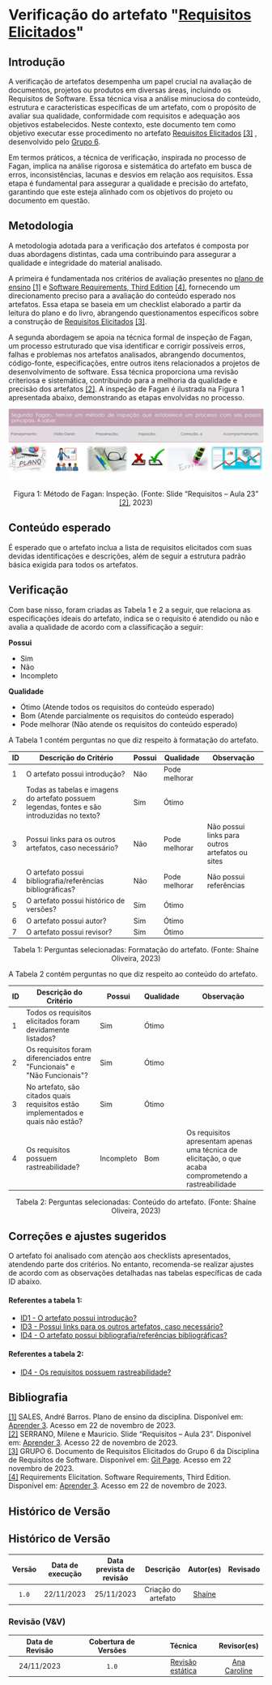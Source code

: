 # Verificação do artefato "[Requisitos Elicitados](https://requisitos-de-software.github.io/2023.2-Skoob/elicitacao/requisitos/)"

## Introdução

A verificação de artefatos desempenha um papel crucial na avaliação de documentos, projetos ou produtos em diversas áreas, incluindo os Requisitos de Software. Essa técnica visa a análise minuciosa do conteúdo, estrutura e características específicas de um artefato, com o propósito de avaliar sua qualidade, conformidade com requisitos e adequação aos objetivos estabelecidos. 
Neste contexto, este documento tem como objetivo executar esse procedimento no artefato [Requisitos Elicitados](https://requisitos-de-software.github.io/2023.2-Skoob/elicitacao/requisitos/) <a id="c" href="#cc">[3]</a> , desenvolvido pelo [Grupo 6](https://requisitos-de-software.github.io/2023.2-Skoob/).

Em termos práticos, a técnica de verificação, inspirada no processo de Fagan, implica na análise rigorosa e sistemática do artefato em busca de erros, inconsistências, lacunas e desvios em relação aos requisitos. Essa etapa é fundamental para assegurar a qualidade e precisão do artefato, garantindo que este esteja alinhado com os objetivos do projeto ou documento em questão.

## Metodologia

A metodologia adotada para a verificação dos artefatos é composta por duas abordagens distintas, cada uma contribuindo para assegurar a qualidade e integridade do material analisado.

A primeira é fundamentada nos critérios de avaliação presentes no [plano de ensino](https://aprender3.unb.br/pluginfile.php/2692699/mod_resource/content/34/Plano_de_Ensino%20RE%20022023%20Turma%202.pdf) <a id="a" href="#aa">[1]</a> e [Software Requirements, Third Edition](https://aprender3.unb.br/pluginfile.php/2692775/mod_resource/content/1/Elicitacao%20de%20Req.pdf) <a id="d" href="#dd">[4]</a>, fornecendo um direcionamento preciso para a avaliação do conteúdo esperado nos artefatos. Essa etapa se baseia em um checklist elaborado a partir da leitura do plano e do livro, abrangendo questionamentos específicos sobre a construção de [Requisitos Elicitados](https://requisitos-de-software.github.io/2023.2-DETRAN/cronograma/cronograma_de_atividades/) <a id="c" href="#cc">[3]</a>.

A segunda abordagem se apoia na técnica formal de inspeção de Fagan, um processo estruturado que visa identificar e corrigir possíveis erros, falhas e problemas nos artefatos analisados, abrangendo documentos, código-fonte, especificações, entre outros itens relacionados a projetos de desenvolvimento de software. Essa técnica proporciona uma revisão criteriosa e sistemática, contribuindo para a melhoria da qualidade e precisão dos artefatos <a id="b" href="#bb">[2]</a>. A inspeção de Fagan é ilustrada na Figura 1 apresentada abaixo, demonstrando as etapas envolvidas no processo.

![Inspeção Fagan](../Fagan.png)

<div style="text-align: center;">
    Figura 1: Método de Fagan: Inspeção. (Fonte: Slide “Requisitos – Aula 23” <a id="b" href="#bb">[2]</a>, 2023)
</div>

## Conteúdo esperado

É esperado que o artefato inclua a lista de requisitos elicitados com suas devidas identificações e descrições, além de seguir a estrutura padrão básica exigida para todos os artefatos.

## Verificação

Com base nisso, foram criadas as Tabela 1 e 2 a seguir, que relaciona as especificações ideais do artefato, indica se o requisito é atendido ou não e avalia a qualidade de acordo com a classificação a seguir:

**Possui**

- Sim
- Não
- Incompleto

**Qualidade**

- Ótimo (Atende todos os requisitos do conteúdo esperado)
- Bom (Atende parcialmente os requisitos do conteúdo esperado)
- Pode melhorar (Não atende os requisitos do conteúdo esperado)

A Tabela 1 contém perguntas no que diz respeito à formatação do artefato. <a id="Tabela1"></a>

| ID  | Descrição do Critério                                                                        | Possui | Qualidade     | Observação                                      |
| --- | -------------------------------------------------------------------------------------------- | ------ | ------------- | ----------------------------------------------- |
| 1   | O artefato possui introdução?                                                                | Não    | Pode melhorar |                                                 |
| 2   | Todas as tabelas e imagens do artefato possuem legendas, fontes e são introduzidas no texto? | Sim    | Ótimo         |                                                 |
| 3   | Possui links para os outros artefatos, caso necessário?                                      | Não    | Pode melhorar | Não possui links para outros artefatos ou sites |
| 4   | O artefato possui bibliografia/referências bibliográficas?                                   | Não    | Pode melhorar         | Não possui referências                             |
| 5   | O artefato possui histórico de versões?                                                      | Sim    | Ótimo         |                                                 |
| 6   | O artefato possui autor?                                                                     | Sim    | Ótimo         |                                                 |
| 7   | O artefato possui revisor?                                                                   | Sim    | Ótimo         |                                                 |

<div style="text-align: center;">
    Tabela 1: Perguntas selecionadas: Formatação do artefato. (Fonte: Shaíne Oliveira, 2023)
</div>

A Tabela 2 contém perguntas no que diz respeito ao conteúdo do artefato. <a id="Tabela2"></a>

| ID  | Descrição do Critério                                                            | Possui | Qualidade | Observação |
| --- | -------------------------------------------------------------------------------- | ------ | --------- | ---------- |
| 1   | Todos os requisitos elicitados foram devidamente listados?                       | Sim    | Ótimo     |            |
| 2   | Os requisitos foram diferenciados entre "Funcionais" e "Não Funcionais"?         | Sim    | Ótimo     |            |
| 3  | No artefato, são citados quais requisitos estão implementados e quais não estão? | Sim    | Ótimo     |            |
| 4  | Os requisitos possuem rastreabilidade? | Incompleto    | Bom     |    Os requisitos apresentam apenas uma técnica de elicitação, o que acaba comprometendo a rastreabilidade        |

<div style="text-align: center;">
    Tabela 2: Perguntas selecionadas: Conteúdo do artefato. (Fonte: Shaíne Oliveira, 2023)
</div>

## Correções e ajustes sugeridos

O artefato foi analisado com atenção aos checklists apresentados, atendendo parte dos critérios. No entanto, recomenda-se realizar ajustes de acordo com as observações detalhadas nas tabelas específicas de cada ID abaixo.

#### Referentes a tabela 1:

- [ID1 - O artefato possui introdução?  ](#verificacao)
- [ID3 - Possui links para os outros artefatos, caso necessário?  ](#verificacao)
- [ID4 - O artefato possui bibliografia/referências bibliográficas? ](#verificacao)
 
#### Referentes a tabela 2:

- [ID4 - Os requisitos possuem rastreabilidade? ](#verificacao)

## Bibliografia

<a id="aa" href="#a">[1]</a> SALES, André Barros. Plano de ensino da disciplina. Disponível em: [Aprender 3](https://aprender3.unb.br/pluginfile.php/2692699/mod_resource/content/34/Plano_de_Ensino%20RE%20022023%20Turma%202.pdf). Acesso em 22 de novembro de 2023.</br>
<a id="bb" href="#b">[2]</a> SERRANO, Milene e Mauricio. Slide “Requisitos – Aula 23”. Disponível em: [Aprender 3](https://aprender3.unb.br/pluginfile.php/2692856/mod_resource/content/2/Requisitos%20-%20Aula%20023.pdf). Acesso 22 de novembro de 2023. </br>
<a id="cc" href="#c">[3]</a> GRUPO 6. Documento de Requisitos Elicitados do Grupo 6 da Disciplina de Requisitos de Software. Disponível em: [Git Page](https://requisitos-de-software.github.io/2023.2-Skoob/elicitacao/requisitos/). Acesso em 22 novembro de 2023.</br>
<a id="dd" href="#d">[4]</a> Requirements Elicitation. Software Requirements, Third Edition. Disponível em: [Aprender 3](https://aprender3.unb.br/pluginfile.php/2692775/mod_resource/content/1/Elicitacao%20de%20Req.pdf). Acesso em 22 de novembro de 2023.</br>

## Histórico de Versão

## Histórico de Versão

| Versão | Data de execução | Data prevista de revisão |      Descrição      |                  Autor(es)                  | Revisado |
| :----: | :--------------: | :----------------------: | :-----------------: | :-----------------------------------------: | :------: |
| `1.0`  |    22/11/2023    |        25/11/2023        | Criação do artefato | [Shaíne](https://github.com/ShaineOliveira) |          |

### Revisão (V&V)

| Data de Revisão | Cobertura de Versões | Técnica |                  Revisor(es)                   |
| :-------------: | :------------------: | :-----: | :--------------------------------------------: |
|   24/11/2023    |        `1.0`         |   [Revisão estática](./../revisoes.md)    | [Ana Caroline](https://github.com/anaaroch) |  
